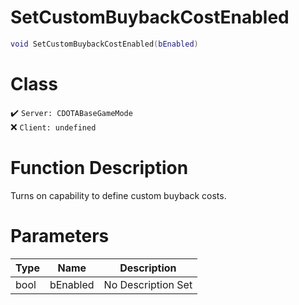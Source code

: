 # SetCustomBuybackCostEnabled
```lua
void SetCustomBuybackCostEnabled(bEnabled)
```
# Class
✔️ `Server: CDOTABaseGameMode`  
❌ `Client: undefined`  

# Function Description
Turns on capability to define custom buyback costs.
# Parameters
Type|Name|Description
--|--|--
bool|bEnabled|No Description Set
